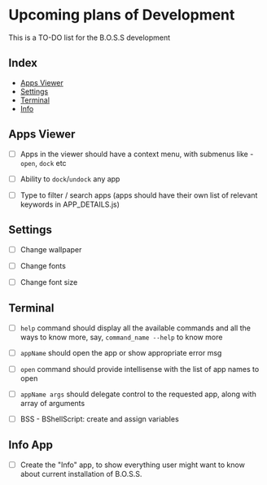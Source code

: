 # Upcoming plans of Development

This is a TO-DO list for the B.O.S.S development


## Index
- [Apps Viewer](#apps-viewer)
- [Settings](#settings)
- [Terminal](#terminal)
- [Info](#info-app)


## Apps Viewer

- [ ] Apps in the viewer should have a context menu, with submenus like - `open`, `dock` etc
- [ ] Ability to `dock`/`undock` any app
- [ ] Type to filter / search apps (apps should have their own list of relevant keywords in APP_DETAILS.js)


## Settings

- [ ] Change wallpaper
- [ ] Change fonts
- [ ] Change font size


## Terminal

- [ ] `help` command should display all the available commands and all the ways to know more, say, `command_name --help` to know more
- [ ] `appName` should open the app or show appropriate error msg
- [ ] `open` command should provide intellisense with the list of app names to open
- [ ] `appName args` should delegate control to the requested app, along with array of arguments
- [ ] BSS - BShellScript: create and assign variables


## Info App

- [ ] Create the "Info" app, to show everything user might want to know about current installation of B.O.S.S.



